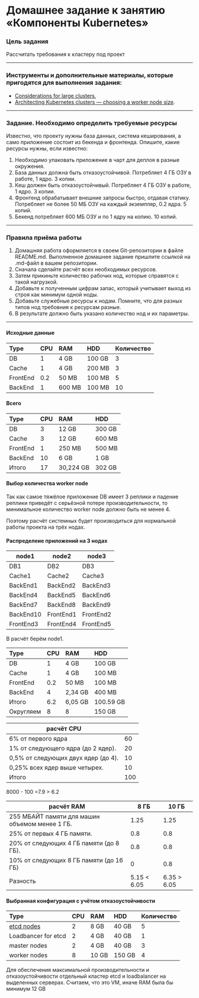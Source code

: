 # Домашнее задание к занятию «Компоненты Kubernetes»

### Цель задания

Рассчитать требования к кластеру под проект

------

### Инструменты и дополнительные материалы, которые пригодятся для выполнения задания:

- [Considerations for large clusters](https://kubernetes.io/docs/setup/best-practices/cluster-large/),
- [Architecting Kubernetes clusters — choosing a worker node size](https://learnk8s.io/kubernetes-node-size).

------

### Задание. Необходимо определить требуемые ресурсы
Известно, что проекту нужны база данных, система кеширования, а само приложение состоит из бекенда и фронтенда. Опишите, какие ресурсы нужны, если известно:

1. Необходимо упаковать приложение в чарт для деплоя в разные окружения. 
2. База данных должна быть отказоустойчивой. Потребляет 4 ГБ ОЗУ в работе, 1 ядро. 3 копии. 
3. Кеш должен быть отказоустойчивый. Потребляет 4 ГБ ОЗУ в работе, 1 ядро. 3 копии. 
4. Фронтенд обрабатывает внешние запросы быстро, отдавая статику. Потребляет не более 50 МБ ОЗУ на каждый экземпляр, 0.2 ядра. 5 копий. 
5. Бекенд потребляет 600 МБ ОЗУ и по 1 ядру на копию. 10 копий.

----

### Правила приёма работы

1. Домашняя работа оформляется в своем Git-репозитории в файле README.md. Выполненное домашнее задание пришлите ссылкой на .md-файл в вашем репозитории.
2. Сначала сделайте расчёт всех необходимых ресурсов.
3. Затем прикиньте количество рабочих нод, которые справятся с такой нагрузкой.
4. Добавьте к полученным цифрам запас, который учитывает выход из строя как минимум одной ноды. 
5. Добавьте служебные ресурсы к нодам. Помните, что для разных типов нод требовния к ресурсам разные. 
6. В результате должно быть указано количество нод и их параметры.

---
#### Исходные данные
| Type     | CPU | RAM    | HDD    | Количество |
|:---------|:----|:-------|:-------|:-----------|
| DB       | 1   | 4 GB   | 100 GB | 3          |
| Cache    | 1   | 4 GB   | 200 MB | 3          |
| FrontEnd | 0.2 | 50 MB  | 100 MB | 5          |
| BackEnd  | 1   | 600 MB | 100 MB | 10         |

#### Всего
| Type     | CPU | RAM       | HDD     | 
|:---------|:----|:----------|:--------|
| DB       | 3   | 12 GB     | 300 GB  | 
| Cache    | 3   | 12 GB     | 600 MB  |
| FrontEnd | 1   | 250 MB    | 500 MB  |
| BackEnd  | 10  | 6 GB      | 1 GB    |
| Итого    | 17  | 30,224 GB | 302  GB | 

#### Выбор количества worker node

Так как самое тяжёлое приложение DB имеет 3 реплики
и падение реплики приведёт с серьёзной потере производительности,
то минимальное количество worker node должно быть не менее 4.

Поэтому расчёт системных будет производиться для нормальной работы проекта
на трёх нодах.

#### Распределеие приложений на 3 нодах

| node1     | node2     | node3     |
|-----------|-----------|-----------|
| DB1       | DB2       | DB3       |
| Cache1    | Cache2    | Cache3    | 
| BackEnd1  | BackEnd2  | BackEnd3  |
| BackEnd4  | BackEnd5  | BackEnd6  |
| BackEnd7  | BackEnd8  | BackEnd9  |
| BackEnd10 | FrontEnd1 | FrontEnd2 |
| FrontEnd3 | FrontEnd4 | FrontEnd5 |

В расчёт берём node1.

| Type      | CPU | RAM     | HDD        | 
|:----------|:----|:--------|:-----------|
| DB        | 1   | 4 GB    | 100 GB     | 
| Cache     | 1   | 4 GB    | 100 MB     |
| FrontEnd  | 0.2 | 50 MB   | 100 MB     |
| BackEnd   | 4   | 2,34 GB | 400 MB     |
| Итого     | 6.2 | 6,05 GB | 100.59  GB |
| Округляем | 8   | 8       | 150 GB     |

| расчёт CPU                          |     |
|-------------------------------------|-----|
| 6% от первого ядра                  | 60  |
| 1% от следующего ядра (до 2 ядер).  | 20  |
| 0,5% от следующих двух ядер (до 4). | 10  |
| 0,25% всех ядер выше четырех.       | 10  |
| Итого                               | 100 |
 
8000 - 100 =7.9 > 6.2

| расчёт RAM                                     | 8 ГБ        | 10 ГБ       |
|------------------------------------------------|-------------|-------------|
| 255 МБАЙТ памяти для машин объемом менее 1 ГБ. | 1.25        | 1.25        |
| 25% от первых 4 ГБ памяти.                     | 0.8         | 0.8         |
| 20% от следующих 4 ГБ памяти (до 8 ГБ).        | 0.8         | 0.8         |
| 10% от следующих 8 ГБ памяти (до 16 ГБ)        | 0           | 0.8         |
| Разность                                       | 5.15 < 6.05 | 6.35 > 6.05 |

#### Выбранная конфигурация с учётом отказоустойчивости

| Type                | CPU | RAM   | HDD   | Количество |
|:--------------------|:----|:------|:------|:-----------|
| [etcd nodes](https://kubernetes.io/docs/tasks/administer-cluster/configure-upgrade-etcd/#multi-node-etcd-cluster)      | 2   | 8 GB  | 40 GB | 5          |
| Loadbancer for etcd | 2   | 4 GB  | 40 GB | 1          |
| master nodes        | 2   | 4 GB  | 40 GB | 3          |
| worker nodes        | 8   | 10 GB | 150 GB | 4          |

Для обеспечения максимальной производительности
и отказоустойчивости отдельный кластер
etcd и loadbalancer на выделенных серверах.
Считаем, что это VM, иначе RAM была бы минимум 12 GB



